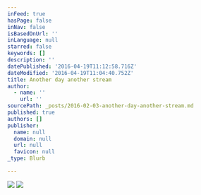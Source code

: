 ```yaml
---
inFeed: true
hasPage: false
inNav: false
isBasedOnUrl: ''
inLanguage: null
starred: false
keywords: []
description: ''
datePublished: '2016-04-19T11:12:58.716Z'
dateModified: '2016-04-19T11:04:40.752Z'
title: Another day another stream
author:
  - name: ''
    url: ''
sourcePath: _posts/2016-02-03-another-day-another-stream.md
published: true
authors: []
publisher:
  name: null
  domain: null
  url: null
  favicon: null
_type: Blurb

---
```

![](https://the-grid-user-content.s3-us-west-2.amazonaws.com/b591c7d6-b6a8-477b-812c-d1bb09dba2b3.jpg)
![](https://the-grid-user-content.s3-us-west-2.amazonaws.com/d499af4a-c45b-418b-acbe-510c309d2c41.jpg)